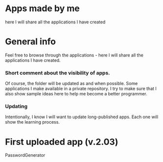 # Apps made by me
here I will share all the applications I have created


# General info
Feel free to browse through the applications - here I will share all the applications I have created.


### Short comment about the visibility of apps.
Of course, the folder will be updated as and when possible. Some applications I make available in a private repository.
I try to make sure that I also show sample ideas here to help me become a better programmer.


### Updating
Intentionally, I know I will want to update long-published apps. Each one will show the learning process.







# First uploaded app (v.2.03)
PasswordGenerator
